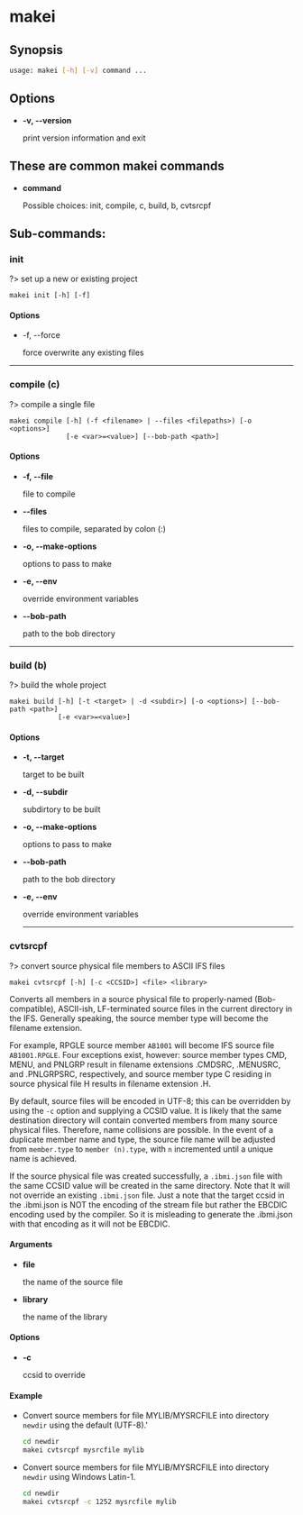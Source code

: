 # makei

## Synopsis

```bash
usage: makei [-h] [-v] command ...
```

## Options

- **-v, --version**

  print version information and exit

## These are common makei commands

- **command**

  Possible choices: init, compile, c, build, b, cvtsrcpf

## Sub-commands:

### init

?> set up a new or existing project

```
makei init [-h] [-f]
```

#### Options

- -f, --force

  force overwrite any existing files

---

### compile (c)

?> compile a single file

```
makei compile [-h] (-f <filename> | --files <filepaths>) [-o <options>]
              [-e <var>=<value>] [--bob-path <path>]
```

#### Options

- **-f, --file**

  file to compile

- **--files**

  files to compile, separated by colon (:)

- **-o, --make-options**

  options to pass to make

- **-e, --env**

  override environment variables

- **--bob-path**

  path to the bob directory

---

### build (b)

?> build the whole project

```
makei build [-h] [-t <target> | -d <subdir>] [-o <options>] [--bob-path <path>]
            [-e <var>=<value>]
```

#### Options

- **-t, --target**

  target to be built

- **-d, --subdir**

  subdirtory to be built

- **-o, --make-options**

  options to pass to make

- **--bob-path**

  path to the bob directory

- **-e, --env**

  override environment variables
  
  ---

### cvtsrcpf

?> convert source physical file members to ASCII IFS files


```
makei cvtsrcpf [-h] [-c <CCSID>] <file> <library>
```

Converts all members in a source physical file to properly-named (Bob-compatible), ASCII-ish, LF-terminated source files in the current directory in the IFS. Generally speaking, the source member type will become the filename extension.

For example, RPGLE source member `AB1001` will become IFS source file `AB1001.RPGLE`. Four exceptions exist, however: source member types CMD, MENU, and PNLGRP result in filename extensions .CMDSRC, .MENUSRC, and .PNLGRPSRC, respectively, and source member type C residing in source physical file H results in filename extension .H.

By default, source files will be encoded in UTF-8; this can be overridden by using the `-c` option and supplying a CCSID value.
It is likely that the same destination directory will contain converted members from many source physical files.  Therefore, name collisions are possible.  In the event of a duplicate member name and type, the source file name will be adjusted from `member.type` to `member (n).type`, with `n` incremented until a unique name is achieved.

If the source physical file was created successfully, a `.ibmi.json` file with the same CCSID value will be created in the same directory. Note that It will not override an existing `.ibmi.json` file. 
Just a note that the target ccsid in the .ibmi.json is NOT the encoding of the stream file but rather the EBCDIC encoding used by the compiler. So it is misleading to generate the .ibmi.json with that encoding as it will not be EBCDIC.

#### Arguments

- **file**

  the name of the source file

- **library**

  the name of the library

#### Options

- **-c**

  ccsid to override

#### Example

- Convert source members for file MYLIB/MYSRCFILE into directory `newdir` using the default (UTF-8).'
  ```bash
  cd newdir
  makei cvtsrcpf mysrcfile mylib
  ```

- Convert source members for file MYLIB/MYSRCFILE into directory `newdir` using Windows Latin-1.
  ```bash
  cd newdir
  makei cvtsrcpf -c 1252 mysrcfile mylib
  ```